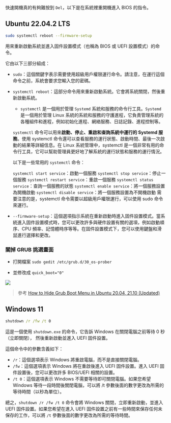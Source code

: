 

快速開機真的有夠難按到 `Del`，以下是在系統裡重開機進入 BIOS 的指令。

## Ubuntu 22.04.2 LTS

```bash
sudo systemctl reboot --firmware-setup
```

用來重新啟動系統並進入固件設置模式（也稱為 BIOS 或 UEFI 設置模式）的命令。

它由以下三部分組成：

- `sudo`：這個關鍵字表示需要使用超級用戶權限運行命令。請注意，在運行這個命令之前，系統會要求您輸入您的密碼。

- `systemctl reboot`：這部分命令用來重新啟動系統。它會將系統關閉，然後重新啟動系統。

  - `systemctl` 是一個用於管理 `Systemd` 系統和服務的命令行工具。`Systemd` 是一個用於管理 Linux 系統的系統和服務的守護進程，它負責管理系統的各種組件和進程，例如初始化進程、網絡服務、日誌記錄、進程控制等。

  `systemctl` 命令可以用來**啟動、停止、重啟和查詢系統中運行的 Systemd 服務**。使用 systemctl 命令還可以查看服務的運行狀態、啟動時間、最後一次啟動的結果等詳細信息。在 Linux 系統管理中，systemctl 是一個非常有用的命令行工具，它可以幫助管理員更好地了解系統的運行狀態和服務的運行情況。

  以下是一些常用的 `systemctl` 命令：

  `systemctl start service`：啟動一個服務
  `systemctl stop service`：停止一個服務
  `systemctl restart service`：重啟一個服務
  `systemctl status service`：查詢一個服務的狀態
  `systemctl enable service`：將一個服務設置為開機啟動
  `systemctl disable service`：將一個服務設置為不開機啟動
  需要注意的是，systemctl 命令需要以超級用戶權限運行，可以使用 sudo 命令來運行。

- `--firmware-setup`：這個選項指示系統在重新啟動時進入固件設置模式。當系統進入固件設置模式時，您可以更改許多與硬件設置有關的選項，例如啟動順序、CPU 頻率、記憶體時序等等。在固件設置模式下，您可以使用鍵盤和滑鼠進行選擇和更改。

### 關掉 GRUB 挑選畫面

- 打開檔案 `sudo gedit /etc/grub.d/30_os-prober`

- 並修改成 `quick_boot="0"`

![](/assets/images/2023-03-13-01-10-22.png)

> 參考 [How to Hide Grub Boot Menu in Ubuntu 20.04, 21.10 (Updated)](https://ubuntuhandbook.org/index.php/2020/06/hide-grub-boot-menu-ubuntu-20-04-lts/)

## Windows 11

```cmd
shutdown /r /fw /t 0
```

這是一個使用 `shutdown.exe` 的命令，它告訴 Windows 在關閉電腦之前等待 0 秒（立即關閉），
然後重新啟動並進入 UEFI 固件設置。

這個命令中的參數含義如下：

- `/r`：這個選項表示 Windows 將重啟電腦，而不是直接關閉電腦。
- `/fw`：這個選項表示 Windows 將在重啟後進入 UEFI 固件設置。進入 UEFI 固件設置後，您可以更改許多 BIOS/UEFI 相關的設置。
- `/t 0`：這個選項表示 Windows 不需要等待即可關閉電腦。如果您希望 Windows 等待一段時間後關閉電腦，可以將 /t 參數後面的數字更改為所需的等待時間（以秒為單位）。

總之，`shutdown /r /fw /t 0` 命令會將 Windows 關閉，立即重新啟動，並進入 UEFI 固件設置。如果您希望在進入 UEFI 固件設置之前有一些時間來保存任何未保存的工作，可以將 `/t` 參數後面的數字更改為所需的等待時間。
